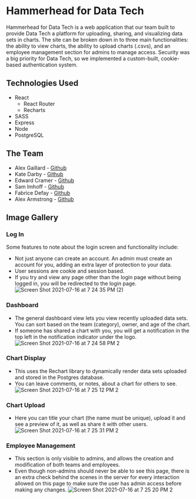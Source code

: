 # Hammerhead for Data Tech

Hammerhead for Data Tech is a web application that our team built to provide Data Tech a platform for uploading, sharing, and visualizing data sets in charts. The site can be broken down in to three main functionalities: the ability to view charts, the ability to upload charts (.csvs), and an employee management section for admins to manage access. Security was a big priority for Data Tech, so we implemented a custom-built, cookie-based authentication system.

## Technologies Used
- React
  - React Router
  - Recharts
- SASS
- Express
- Node
- PostgreSQL

## The Team
- Alex Gaillard - [Github](https://github.com/AlexGaillard)
- Kate Darby - [Github](https://github.com/kate-darby)
- Edward Cramer - [Github](https://github.com/EddieCramer)
- Sam Imhoff - [Github](https://github.com/samimhoff)
- Fabrice Defay - [Github](https://github.com/fdefay00)
- Alex Armstrong - [Github](https://github.com/AlexArms)

## Image Gallery
### Log In
Some features to note about the login screen and functionality include:
- Not just anyone can create an account. An admin must create an account for you, adding an extra layer of protection to your data.
- User sessions are cookie and session based.
- If you try and view any page other than the login page without being logged in, you will be redirected to the login page.
![Screen Shot 2021-07-16 at 7 24 35 PM (2)](https://user-images.githubusercontent.com/51707305/126017521-9b5d115a-ca2d-4508-bd68-a9ed7e3c7ada.png)
### Dashboard
- The general dashboard view lets you view recently uploaded data sets. You can sort based on the team (category), owner, and age of the chart.
- If someone has shared a chart with you, you will get a notification in the top left in the notification indicator under the logo.
![Screen Shot 2021-07-16 at 7 24 58 PM 2](https://user-images.githubusercontent.com/51707305/126017550-e56e1580-81d0-4d2a-b5a4-ac56fb780ca0.png)
### Chart Display
- This uses the Rechart library to dynamically render data sets uploaded and stored in the Postgres database.
- You can leave comments, or notes, about a chart for others to see.
![Screen Shot 2021-07-16 at 7 25 12 PM 2](https://user-images.githubusercontent.com/51707305/126017594-f23bd641-9a74-4228-9562-092b4235a258.png)
### Chart Upload
- Here you can title your chart (the name must be unique), upload it and see a preview of it, as well as share it with other users.
![Screen Shot 2021-07-16 at 7 25 31 PM 2](https://user-images.githubusercontent.com/51707305/126017577-51992360-428c-4b80-9fd9-eb12386a01d8.png)
### Employee Management
- This section is only visible to admins, and allows the creation and modification of both teams and employees.
- Even though non-admins should never be able to see this page, there is an extra check behind the scenes in the server for every interaction allowed on this page to make sure the user has admin access before making any changes.
![Screen Shot 2021-07-16 at 7 25 20 PM 2](https://user-images.githubusercontent.com/51707305/126017565-fd4ce792-9e5d-4fb9-9aa0-91440a8a3526.png)




